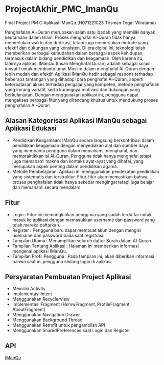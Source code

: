 # ProjectAkhir_PMC_ImanQu
Final Project PM C Aplikasi IManQu (H071221023 Trisman Tegar Wiratama)

Penghafalan Al-Quran merupakan salah satu ibadah yang memiliki banyak keutamaan dalam Islam. Proses menghafal Al-Quran tidak hanya memerlukan waktu dan dedikasi, tetapi juga memerlukan metode yang efektif dan dukungan yang konsisten. Di era digital ini, teknologi telah memberikan berbagai kemudahan dalam berbagai aspek kehidupan, termasuk dalam bidang pendidikan dan keagamaan. Oleh karena itu, lahirnya aplikasi IManQu (Insan Menghafal Quran) adalah sebagai solusi inovatif untuk membantu umat Muslim dalam menghafal Al-Quran dengan lebih mudah dan efektif.
Aplikasi IManQu hadir sebagai respons terhadap beberapa tantangan yang dihadapi para penghafal Al-Quran, seperti keterbatasan akses terhadap pengajar yang kompeten, metode penghafalan yang kurang variatif, serta kurangnya motivasi dan dukungan yang berkelanjutan. Dengan menggunakan aplikasi ini, pengguna dapat mengakses berbagai fitur yang dirancang khusus untuk mendukung proses penghafalan Al-Quran

## Alasan Kategorisasi Aplikasi IManQu sebagai Aplikasi Edukasi
- Pendidikan Keagamaan: IManQu secara langsung berkontribusi dalam pendidikan keagamaan dengan menyediakan alat dan sumber daya yang membantu pengguna dalam memahami, menghafal, dan mempraktikkan isi Al-Quran. Pengguna tidak hanya menghafal tetapi juga memahami makna dan konteks ayat-ayat yang dihafal, yang merupakan aspek penting dalam pendidikan agama.
- Metode Pembelajaran: Aplikasi ini menggunakan pendekatan pendidikan yang sistematis dan terstruktur. Fitur-fitur akan memastikan bahwa proses penghafalan tidak hanya sekedar mengingat tetapi juga belajar dan memahami secara mendalam.

## Fitur 
- Login : Fitur ini memungkinkan pengguna yang sudah terdaftar untuk masuk ke aplikasi dengan memasukkan username dan password yang telah mereka daftarkan.
- Register : Pengguna baru dapat membuat akun dengan mengisi username dan password pada saat registrasi.
- Tampilan Utama : Menampilkan seluruh daftar Surah dalam Al-Quran.
- Tampilan Tentang Aplikasi : Halaman ini memberikan informasi mengenai aplikasi IManQu.
- Tampilan Profil Pengguna : Pada tampilan ini, akan diberikan informasi bahwa saat ini pengguna sedang login di aplikasi.

## Persyaratan Pembuatan Project Aplikasi
- Memiliki Activity
- Implementasi Intent
- Menggunakan Recyclerview
- Implementasi Fragment (HomwFragment, ProfileFragment, AboutFragment)
- Menggunakan Navigation Drawer
- Menggunakan Background Thread 
- Menggunakan Retrofit untuk pengambilan API
- Menggunakan SharedPreferences saat Login dan Register

## API
[IManQu](https://equran.id/apidev/v2)

